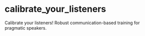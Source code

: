# calibrate_your_listeners
Calibrate your listeners! Robust communication-based training for pragmatic speakers. 
